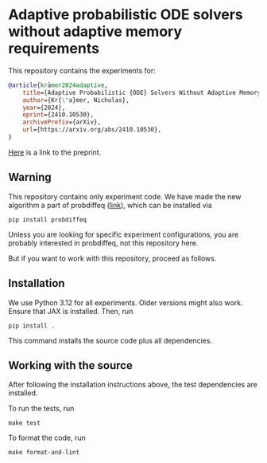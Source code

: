 # Adaptive probabilistic ODE solvers without adaptive memory requirements

This repository contains the experiments for:

```bibtex
@article{krämer2024adaptive,
    title={Adaptive Probabilistic {ODE} Solvers Without Adaptive Memory Requirements},
    author={Kr{\"a}mer, Nicholas},
    year={2024},
    eprint={2410.10530},
    archivePrefix={arXiv},
    url={https://arxiv.org/abs/2410.10530},
}
```

[Here](https://arxiv.org/abs/2410.10530) is a link to the preprint.

## Warning
This repository contains only experiment code.
We have made the new algorithm a part of probdiffeq ([link](https://pnkraemer.github.io/probdiffeq/)), which can be installed via
```commandline
pip install probdiffeq
```
Unless you are looking for specific experiment configurations,
you are probably interested in probdiffeq, not this repository here.

But if you want to work with this repository, proceed as follows.

## Installation

We use Python 3.12 for all experiments.
Older versions might also work.
Ensure that JAX is installed.
Then, run
```commandline
pip install .
```
This command installs the source code plus all dependencies.

## Working with the source

After following the installation instructions above, the test dependencies are installed.

To run the tests, run
```commandline
make test
```
To format the code, run
```commandline
make format-and-lint
```

